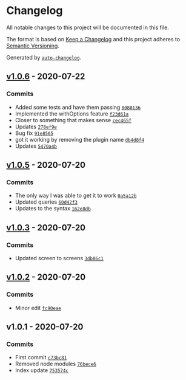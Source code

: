 # Changelog

All notable changes to this project will be documented in this file.

The format is based on [Keep a Changelog](https://keepachangelog.com/en/1.0.0/)
and this project adheres to [Semantic Versioning](https://semver.org/spec/v2.0.0.html).

Generated by [`auto-changelog`](https://github.com/CookPete/auto-changelog).

## [v1.0.6](https://github.com/robksawyer/tailwindcss-mobile-precision/compare/v1.0.5...v1.0.6) - 2020-07-22

### Commits

- Added some tests and have them passing [`8080136`](https://github.com/robksawyer/tailwindcss-mobile-precision/commit/8080136c63d26e8bbf753645cd699de2066a8352)
- Implemented the withOptions feature [`f23d61a`](https://github.com/robksawyer/tailwindcss-mobile-precision/commit/f23d61af9b6673e8a6183943e05af3ec347eed11)
- Closer to something that makes sense [`cec465f`](https://github.com/robksawyer/tailwindcss-mobile-precision/commit/cec465f5ea725dfe5a48cf7ec4fe9fa22a6bc0a7)
- Updates [`278ef9e`](https://github.com/robksawyer/tailwindcss-mobile-precision/commit/278ef9ecdac72ea563729ec969b6acceb0175aec)
- Bug fix [`91e8565`](https://github.com/robksawyer/tailwindcss-mobile-precision/commit/91e8565ee90487ace8dc327f94cd1a3deff75cac)
- got it working by removing the plugin name [`db4d8f4`](https://github.com/robksawyer/tailwindcss-mobile-precision/commit/db4d8f4367e8cf2a91e663b5383cc8d8501348e5)
- Updates [`5470a4b`](https://github.com/robksawyer/tailwindcss-mobile-precision/commit/5470a4b60a608f8d187bd68f5b4c319e1e99a8fc)

## [v1.0.5](https://github.com/robksawyer/tailwindcss-mobile-precision/compare/v1.0.3...v1.0.5) - 2020-07-20

### Commits

- The only way I was able to get it to work [`0a5a12b`](https://github.com/robksawyer/tailwindcss-mobile-precision/commit/0a5a12bb752a417eaebdaf888fb12050c6d1c322)
- Updated queries [`60d42f3`](https://github.com/robksawyer/tailwindcss-mobile-precision/commit/60d42f3cb8d3863ff4600cd05c596194a6af7ba0)
- Updates to the syntax [`162e8db`](https://github.com/robksawyer/tailwindcss-mobile-precision/commit/162e8dbe8df40ce32c802b41fd9a480e7bc17421)

## [v1.0.3](https://github.com/robksawyer/tailwindcss-mobile-precision/compare/v1.0.2...v1.0.3) - 2020-07-20

### Commits

- Updated screen to screens [`3db86c1`](https://github.com/robksawyer/tailwindcss-mobile-precision/commit/3db86c1f5e725cdb78db07a9b30459e9bef399e4)

## [v1.0.2](https://github.com/robksawyer/tailwindcss-mobile-precision/compare/v1.0.1...v1.0.2) - 2020-07-20

### Commits

- Minor edit [`fc90eae`](https://github.com/robksawyer/tailwindcss-mobile-precision/commit/fc90eae71d44176db281f60bc7ba47fff75dd0a5)

## v1.0.1 - 2020-07-20

### Commits

- First commit [`c73bc81`](https://github.com/robksawyer/tailwindcss-mobile-precision/commit/c73bc81ce4aad97a020cd300194885dcf1cd9424)
- Removed node modules [`76bece6`](https://github.com/robksawyer/tailwindcss-mobile-precision/commit/76bece6a5b3dd4b60e0b3517b92e9b23ae776ef8)
- Index update [`753574c`](https://github.com/robksawyer/tailwindcss-mobile-precision/commit/753574c24e8bf257157df0be80a0fe6615e7c277)
